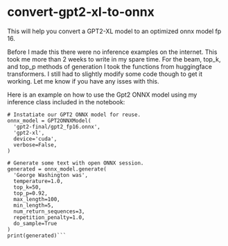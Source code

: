# convert-gpt2-xl-to-onnx
This will help you convert a GPT2-XL model to an optimized onnx model fp 16.

Before I made this there were no inference examples on the internet. This took me more than 2 weeks to write in my spare time. For the beam, top_k, and top_p methods of generation I took the functions from huggingface transformers. I still had to slightly modify some code though to get it working. Let me know if you have any isses with this.

Here is an example on how to use the Gpt2 ONNX model using my inference class included in the notebook:
```
# Instatiate our GPT2 ONNX model for reuse.
onnx_model = GPT2ONNXModel(
  'gpt2-final/gpt2_fp16.onnx', 
  'gpt2-xl', 
  device='cuda', 
  verbose=False,
)

# Generate some text with open ONNX session.
generated = onnx_model.generate(
  'George Washington was', 
  temperature=1.0, 
  top_k=50, 
  top_p=0.92,
  max_length=100,
  min_length=5,
  num_return_sequences=3,
  repetition_penalty=1.0,
  do_sample=True
)
print(generated)```
